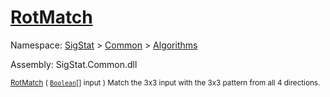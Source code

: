 # [RotMatch](./PatternMatching3x3-100664166.md)

Namespace: [SigStat]() > [Common](./../../README.md) > [Algorithms](./../README.md)

Assembly: SigStat.Common.dll

<sub>[RotMatch](./PatternMatching3x3-100664166.md) ( [`Boolean`](https://docs.microsoft.com/en-us/dotnet/api/System.Boolean)[] input )         Match the 3x3 input with the 3x3 pattern from all 4 directions.</sub>
